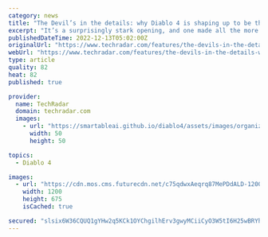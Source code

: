 ```yaml
---
category: news
title: "The Devil’s in the details: why Diablo 4 is shaping up to be the series' best yet"
excerpt: "It’s a surprisingly stark opening, and one made all the more grim just minutes later, as the surviving bandits have the blood sucked out of them, a sea of crimson summoning forth Diablo 4 ’s big bad: ..."
publishedDateTime: 2022-12-13T05:02:00Z
originalUrl: "https://www.techradar.com/features/the-devils-in-the-details-why-diablo-4-is-shaping-up-to-be-the-series-best-yet"
webUrl: "https://www.techradar.com/features/the-devils-in-the-details-why-diablo-4-is-shaping-up-to-be-the-series-best-yet"
type: article
quality: 82
heat: 82
published: true

provider:
  name: TechRadar
  domain: techradar.com
  images:
    - url: "https://smartableai.github.io/diablo4/assets/images/organizations/techradar.com-50x50.jpg"
      width: 50
      height: 50

topics:
  - Diablo 4

images:
  - url: "https://cdn.mos.cms.futurecdn.net/c75qdwxAeqrq87MePDdALD-1200-80.png"
    width: 1200
    height: 675
    isCached: true

secured: "slsix6W36CQUQ1gYHw2q5KCk1OYChgilhErv3gwyMCiiCyO3W5tI6H25wBRYhCyLrPn3xEKePtXIDAIyu7JnyYgsKxvKNn3OTHQV7kykqYedVzFOT/c6He7MvIdFENfqMuMmrU0a4dFWOaeAomMVhUtt7VXshGc08Omtjxhcm2pFebv24POZ/p+isjXZ21NIKKMBllra7xRoHQwdmcMcgfNw1gKhNma4IlEVrcLxzfOznix5ZMyYN16oGpF0CSC/tcZsyxTaTjA3f7uBANmLGBZl1OCjDjaS8r62EX3+lPKu9xnqDKhxBRUQRz34MZ8L6pZ4UjdQajMP+xqU8hLSXgUbXMP/hQ3GB38hLoe8qSA=;8WjzmEatVOlfKOpxDpwzyw=="
---
```


